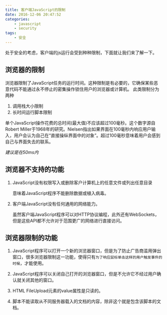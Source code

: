 ```yaml
---
title: 客户端JavaScript的限制
date: 2016-12-06 20:47:52
categories:
    - javascript
    - security
tags:
    - 安全
---
```


处于安全的考虑，客户端的js运行会受到种种限制，下面就让我们来了解一下。

<!-- more -->

## 浏览器的限制

浏览器限制了JavaScript任务的运行时间。这种限制是有必要的，它确保某些恶意代码不能通过永不停止的密集操作锁住用户的浏览器或计算机。 
此类限制分为两种

1. 调用栈大小限制
2. 长时间运行脚本限制

单个JavaScript操作花费的总时间(最大值)不应该超过100毫秒。这个数字源自Robert Miller于1968年的研究。Nielsen指出如果界面在100毫秒内响应用户输入，用户会认为自己在“直接操纵界面中的对象”。超过100毫秒意味着用户会感到自己与界面失去的联系。

*建议是在50ms内*

## 浏览器不支持的功能

1. JavaScript没有权限写入或删除客户计算机上的任意文件或列出任意目录

    意味着JavaScript程序不能删除数据或植入病毒。

2. 客户端JavaScript没有任何通用的网络能力。

    虽然客户端JavaScript程序可以对HTTP协议编程，此外还有WebSockets，但是这些API都不允许对于范围更广的网络进行直接访问。

## 浏览器限制的功能

1. JavaScript程序可以打开一个新的浏览器窗口，但是为了防止广告商滥用弹出窗口，很多浏览器限制这一功能，使得只有`为了响应鼠标单击这样的用户触发事件的时候`，才能使用。

2. JavaScript程序可以关闭自己打开的浏览器窗口，但是不允许它不经过用户确认就关闭其他的窗口。

3. HTML FileUpload元素的value属性是只读的。

4. 脚本不能读取从不同服务器载入的文档的内容，除非这个就是包含该脚本的文档。

